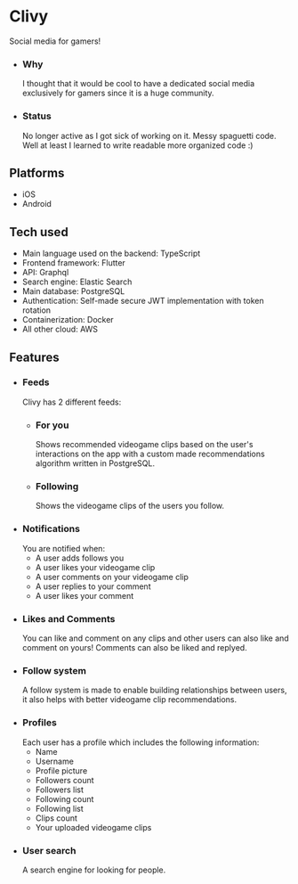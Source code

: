 # Clivy
Social media for gamers!

  - ### Why
    I thought that it would be cool to have a dedicated social media exclusively for gamers since it is a huge community.

  - ### Status
    No longer active as I got sick of working on it. Messy spaguetti code. Well at least I learned to write readable more organized code :)

## Platforms
- iOS
- Android

## Tech used
- Main language used on the backend: TypeScript
- Frontend framework: Flutter
- API: Graphql
- Search engine: Elastic Search
- Main database: PostgreSQL
- Authentication: Self-made secure JWT implementation with token rotation
- Containerization: Docker
- All other cloud: AWS

## Features
- ### Feeds
  Clivy has 2 different feeds:
    - ### For you
      Shows recommended videogame clips based on the user's interactions on the app with a custom made recommendations algorithm written in PostgreSQL.
    - ### Following
      Shows the videogame clips of the users you follow.
- ### Notifications
  You are notified when:
    - A user adds follows you
    - A user likes your videogame clip
    - A user comments on your videogame clip
    - A user replies to your comment
    - A user likes your comment
- ### Likes and Comments
  You can like and comment on any clips and other users can also like and comment on yours! Comments can also be liked and replyed.
- ### Follow system
  A follow system is made to enable building relationships between users, it also helps with better videogame clip recommendations.
- ### Profiles
  Each user has a profile which includes the following information:
  - Name
  - Username
  - Profile picture
  - Followers count
  - Followers list
  - Following count
  - Following list
  - Clips count
  - Your uploaded videogame clips  
- ### User search
  A search engine for looking for people.
